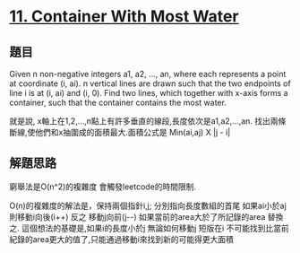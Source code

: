 # [11. Container With Most Water](https://leetcode.com/problems/container-with-most-water/)

## 題目
Given n non-negative integers a1, a2, ..., an, where each represents a point at coordinate (i, ai). n vertical lines are drawn such that the two endpoints of line i is at (i, ai) and (i, 0). Find two lines, which together with x-axis forms a container, such that the container contains the most water.

就是說, x軸上在1,2,...,n點上有許多垂直的線段,長度依次是a1,a2,...,an. 找出兩條斷線,使他們和x抽圍成的面積最大.面積公式是 Min(ai,aj) X |j - i|

## 解題思路
窮舉法是O(n^2)的複雜度 會觸發leetcode的時間限制.

O(n)的複雜度的解法是，保持兩個指針i,j; 分別指向長度數組的首尾 如果ai小於aj 則移動i向後(i++) 反之 移動j向前(j--) 如果當前的area大於了所記錄的area 替換之. 這個想法的基礎是,如果i的長度小於j 無論如何移動j 短版在i 不可能找到比當前紀錄的area更大的值了,只能通過移動i來找到新的可能得更大面積